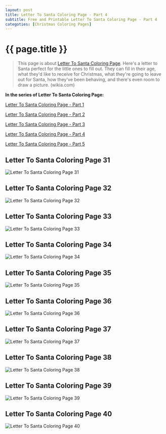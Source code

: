 ```yaml
---
layout: post
title: Letter To Santa Coloring Page - Part 4
subtitle: Free and Printable Letter To Santa Coloring Page - Part 4
categoties: [Christmas Coloring Pages]
---
```

{{ page.title }}
================
> This page is about [Letter To Santa Coloring Page](https://hoanghabelle.github.io/). Here's a letter to Santa perfect for the little ones to fill out. They can fill in their age, what they'd like to receive for Christmas, what they're going to leave out for Santa, how they've been behaving, and there's even room to draw a picture. (wikia.com)

**In the series of Letter To Santa Coloring Page:**

[Letter To Santa Coloring Page - Part 1](https://hoanghabelle.github.io/2017/11/04/Letter-To-Santa-Coloring-Page-part-1.html)

[Letter To Santa Coloring Page - Part 2](https://hoanghabelle.github.io/2017/11/04/Letter-To-Santa-Coloring-Page-part-2.html)

[Letter To Santa Coloring Page - Part 3](https://hoanghabelle.github.io/2017/11/04/Letter-To-Santa-Coloring-Page-part-3.html)

[Letter To Santa Coloring Page - Part 4](https://hoanghabelle.github.io/2017/11/04/Letter-To-Santa-Coloring-Page-part-4.html)

[Letter To Santa Coloring Page - Part 5](https://hoanghabelle.github.io/2017/11/04/Letter-To-Santa-Coloring-Page-part-5.html)

## Letter To Santa Coloring Page 31
![Letter To Santa Coloring Page 31](https://hoanghabelle.github.io/img/Letter-To-Santa-Coloring-Page%20(31).jpg "Letter To Santa Coloring Page 31")

## Letter To Santa Coloring Page 32
![Letter To Santa Coloring Page 32](https://hoanghabelle.github.io/img/Letter-To-Santa-Coloring-Page%20(32).jpg "Letter To Santa Coloring Page 32")

## Letter To Santa Coloring Page 33
![Letter To Santa Coloring Page 33](https://hoanghabelle.github.io/img/Letter-To-Santa-Coloring-Page%20(33).jpg "Letter To Santa Coloring Page 33")

## Letter To Santa Coloring Page 34
![Letter To Santa Coloring Page 34](https://hoanghabelle.github.io/img/Letter-To-Santa-Coloring-Page%20(34).jpg "Letter To Santa Coloring Page 34")

<script async src="//pagead2.googlesyndication.com/pagead/js/adsbygoogle.js"></script><ins class="adsbygoogle" style="display:block" data-ad-format="fluid" data-ad-layout-key="-8i+1w-dq+e9+ft" data-ad-client="ca-pub-6753140515841889" data-ad-slot="6190446671"></ins> <script> (adsbygoogle = window.adsbygoogle || []).push({}); </script>

## Letter To Santa Coloring Page 35
![Letter To Santa Coloring Page 35](https://hoanghabelle.github.io/img/Letter-To-Santa-Coloring-Page%20(35).jpg "Letter To Santa Coloring Page 35")

## Letter To Santa Coloring Page 36
![Letter To Santa Coloring Page 36](https://hoanghabelle.github.io/img/Letter-To-Santa-Coloring-Page%20(36).jpg "Letter To Santa Coloring Page 36")

## Letter To Santa Coloring Page 37
![Letter To Santa Coloring Page 37](https://hoanghabelle.github.io/img/Letter-To-Santa-Coloring-Page%20(37).jpg "Letter To Santa Coloring Page 37")

## Letter To Santa Coloring Page 38
![Letter To Santa Coloring Page 38](https://hoanghabelle.github.io/img/Letter-To-Santa-Coloring-Page%20(38).jpg "Letter To Santa Coloring Page 38")

<script async src="//pagead2.googlesyndication.com/pagead/js/adsbygoogle.js"></script><ins class="adsbygoogle" style="display:block" data-ad-format="fluid" data-ad-layout-key="-8i+1w-dq+e9+ft" data-ad-client="ca-pub-6753140515841889" data-ad-slot="6190446671"></ins> <script> (adsbygoogle = window.adsbygoogle || []).push({}); </script>

## Letter To Santa Coloring Page 39
![Letter To Santa Coloring Page 39](https://hoanghabelle.github.io/img/Letter-To-Santa-Coloring-Page%20(39).jpg "Letter To Santa Coloring Page 39")

## Letter To Santa Coloring Page 40
![Letter To Santa Coloring Page 40](https://hoanghabelle.github.io/img/Letter-To-Santa-Coloring-Page%20(40).jpg "Letter To Santa Coloring Page 40")

